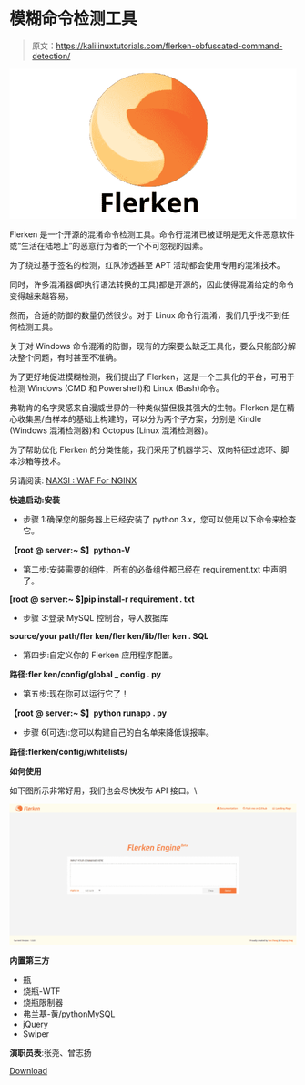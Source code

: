 # 模糊命令检测工具

> 原文：<https://kalilinuxtutorials.com/flerken-obfuscated-command-detection/>

[![Flerken : Obfuscated Command Detection Tool](img//c629e0172a3a66ed19fdb782aa5ad555.png "Flerken : Obfuscated Command Detection Tool")](https://1.bp.blogspot.com/-PyPpGdVgQcY/XMyzdRaFNKI/AAAAAAAAAFQ/6fbw06nHF6snHZ17zsCi-Vw5X_OfK6i7wCLcBGAs/s1600/Open-source.png)

Flerken 是一个开源的混淆命令检测工具。命令行混淆已被证明是无文件恶意软件或“生活在陆地上”的恶意行为者的一个不可忽视的因素。

为了绕过基于签名的检测，红队渗透甚至 APT 活动都会使用专用的混淆技术。

同时，许多混淆器(即执行语法转换的工具)都是开源的，因此使得混淆给定的命令变得越来越容易。

然而，合适的防御的数量仍然很少。对于 Linux 命令行混淆，我们几乎找不到任何检测工具。

关于对 Windows 命令混淆的防御，现有的方案要么缺乏工具化，要么只能部分解决整个问题，有时甚至不准确。

为了更好地促进模糊检测，我们提出了 Flerken，这是一个工具化的平台，可用于检测 Windows (CMD 和 Powershell)和 Linux (Bash)命令。

弗勒肯的名字灵感来自漫威世界的一种类似猫但极其强大的生物。Flerken 是在精心收集黑/白样本的基础上构建的，可以分为两个子方案，分别是 Kindle (Windows 混淆检测器)和 Octopus (Linux 混淆检测器)。

为了帮助优化 Flerken 的分类性能，我们采用了机器学习、双向特征过滤环、脚本沙箱等技术。

另请阅读: [NAXSI : WAF For NGINX](https://kalilinuxtutorials.com/naxsi-waf-nginx/)

**快速启动:安装**

*   步骤 1:确保您的服务器上已经安装了 python 3.x，您可以使用以下命令来检查它。

**【root @ server:~ $】python-V**

*   第二步:安装需要的组件，所有的必备组件都已经在 requirement.txt 中声明了。

**[root @ server:~ $]pip install-r requirement . txt**

*   步骤 3:登录 MySQL 控制台，导入数据库

**source/your path/fler ken/fler ken/lib/fler ken . SQL**

*   第四步:自定义你的 Flerken 应用程序配置。

**路径:fler ken/config/global _ config . py**

*   第五步:现在你可以运行它了！

**【root @ server:~ $】python runapp . py**

*   步骤 6(可选):您可以构建自己的白名单来降低误报率。

**路径:flerken/config/whitelists/**

**如何使用**

如下图所示非常好用，我们也会尽快发布 API 接口。\

![](img//df2e4e23faa97e277c6bee9ffb0caa37.png)

**内置第三方**

*   瓶
*   烧瓶-WTF
*   烧瓶限制器
*   弗兰基-黄/pythonMySQL
*   jQuery
*   Swiper

**演职员表**:张尧、曾志扬

[Download](https://github.com/We5ter/Flerken)